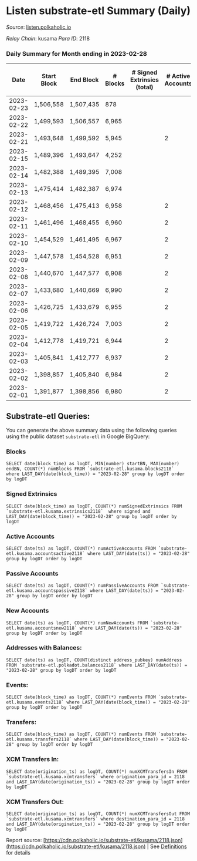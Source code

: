 # Listen substrate-etl Summary (Daily)

_Source_: [listen.polkaholic.io](https://listen.polkaholic.io)

*Relay Chain*: kusama
*Para ID*: 2118



### Daily Summary for Month ending in 2023-02-28


| Date | Start Block | End Block | # Blocks | # Signed Extrinsics (total) | # Active Accounts | # Passive | # New | # Addresses with Balances | # Events | # Transfers | # XCM Transfers In | # XCM Transfers Out | Issues | 
| ---- | ----------- | --------- | -------- | --------------------------- | ----------------- | --------- | ----- | ------------------------- | -------- | ----------- | ------------------ | ------------------- | ------ |
| 2023-02-23 | 1,506,558 | 1,507,435 | 878 |  |  |  |  |  | 1,757 |   |   |   |  |
| 2023-02-22 | 1,499,593 | 1,506,557 | 6,965 |  |  |  |  |  | 13,933 |   |   |   |  |
| 2023-02-21 | 1,493,648 | 1,499,592 | 5,945 |  | 2 |  | 2,053 | 2,053 | 11,894 |   |   |   |  |
| 2023-02-15 | 1,489,396 | 1,493,647 | 4,252 |  |  |  |  |  | 8,506 |   |   |   |  |
| 2023-02-14 | 1,482,388 | 1,489,395 | 7,008 |  |  |  |  |  | 14,020 |   |   |   |  |
| 2023-02-13 | 1,475,414 | 1,482,387 | 6,974 |  |  |  |  |  | 13,952 |   |   |   |  |
| 2023-02-12 | 1,468,456 | 1,475,413 | 6,958 |  | 2 |  |  | 2,053 | 13,920 |   |   |   |  |
| 2023-02-11 | 1,461,496 | 1,468,455 | 6,960 |  | 2 |  |  | 2,053 | 13,924 |   |   |   |  |
| 2023-02-10 | 1,454,529 | 1,461,495 | 6,967 |  | 2 |  |  | 2,053 | 13,937 |   |   |   |  |
| 2023-02-09 | 1,447,578 | 1,454,528 | 6,951 |  | 2 |  |  | 2,053 | 13,906 |   |   |   |  |
| 2023-02-08 | 1,440,670 | 1,447,577 | 6,908 |  | 2 |  |  | 2,053 | 13,820 |   |   |   |  |
| 2023-02-07 | 1,433,680 | 1,440,669 | 6,990 |  | 2 |  |  | 2,053 | 13,984 |   |   |   |  |
| 2023-02-06 | 1,426,725 | 1,433,679 | 6,955 |  | 2 |  |  | 2,053 | 13,914 |   |   |   |  |
| 2023-02-05 | 1,419,722 | 1,426,724 | 7,003 |  | 2 |  |  | 2,053 | 14,010 |   |   |   |  |
| 2023-02-04 | 1,412,778 | 1,419,721 | 6,944 |  | 2 |  |  | 2,053 | 13,892 |   |   |   |  |
| 2023-02-03 | 1,405,841 | 1,412,777 | 6,937 |  | 2 |  |  | 2,053 | 13,877 |   |   |   |  |
| 2023-02-02 | 1,398,857 | 1,405,840 | 6,984 |  | 2 |  |  | 2,053 | 13,972 |   |   |   |  |
| 2023-02-01 | 1,391,877 | 1,398,856 | 6,980 |  | 2 |  |  | 2,053 | 13,964 |   |   |   |  |

## Substrate-etl Queries:
You can generate the above summary data using the following queries using the public dataset `substrate-etl` in Google BigQuery:


### Blocks
```
SELECT date(block_time) as logDT, MIN(number) startBN, MAX(number) endBN, COUNT(*) numBlocks FROM `substrate-etl.kusama.blocks2118`  where LAST_DAY(date(block_time)) = "2023-02-28" group by logDT order by logDT
```


### Signed Extrinsics
```
SELECT date(block_time) as logDT, COUNT(*) numSignedExtrinsics FROM `substrate-etl.kusama.extrinsics2118`  where signed and LAST_DAY(date(block_time)) = "2023-02-28" group by logDT order by logDT
```


### Active Accounts
```
SELECT date(ts) as logDT, COUNT(*) numActiveAccounts FROM `substrate-etl.kusama.accountsactive2118` where LAST_DAY(date(ts)) = "2023-02-28" group by logDT order by logDT
```


### Passive Accounts
```
SELECT date(ts) as logDT, COUNT(*) numPassiveAccounts FROM `substrate-etl.kusama.accountspassive2118` where LAST_DAY(date(ts)) = "2023-02-28" group by logDT order by logDT
```


### New Accounts
```
SELECT date(ts) as logDT, COUNT(*) numNewAccounts FROM `substrate-etl.kusama.accountsnew2118` where LAST_DAY(date(ts)) = "2023-02-28" group by logDT order by logDT
```


### Addresses with Balances:
```
SELECT date(ts) as logDT, COUNT(distinct address_pubkey) numAddress FROM `substrate-etl.polkadot.balances2118` where LAST_DAY(date(ts)) = "2023-02-28" group by logDT order by logDT
```


### Events:
```
SELECT date(block_time) as logDT, COUNT(*) numEvents FROM `substrate-etl.kusama.events2118` where LAST_DAY(date(block_time)) = "2023-02-28" group by logDT order by logDT
```


### Transfers:
```
SELECT date(block_time) as logDT, COUNT(*) numEvents FROM `substrate-etl.kusama.transfers2118` where LAST_DAY(date(block_time)) = "2023-02-28" group by logDT order by logDT
```


### XCM Transfers In:
```
SELECT date(origination_ts) as logDT, COUNT(*) numXCMTransfersIn FROM `substrate-etl.kusama.xcmtransfers` where origination_para_id = 2118 and LAST_DAY(date(origination_ts)) = "2023-02-28" group by logDT order by logDT
```


### XCM Transfers Out:
```
SELECT date(origination_ts) as logDT, COUNT(*) numXCMTransfersOut FROM `substrate-etl.kusama.xcmtransfers` where destination_para_id = 2118 and LAST_DAY(date(origination_ts)) = "2023-02-28" group by logDT order by logDT
```



Report source: [https://cdn.polkaholic.io/substrate-etl/kusama/2118.json](https://cdn.polkaholic.io/substrate-etl/kusama/2118.json) | See [Definitions](/DEFINITIONS.md) for details
